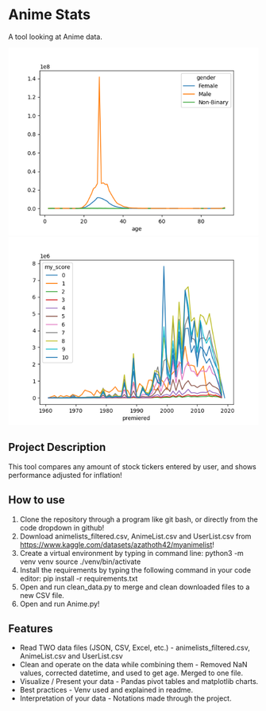 # Anime Stats
A tool looking at Anime data.

![This is an image](/Figure_1.png)
![This is an image](/Figure_2.png)

## Project Description
This tool compares any amount of stock tickers entered by user, and shows performance adjusted for inflation!

## How to use

1. Clone the repository through a program like git bash, or directly from the code dropdown in github!
2. Download animelists_filtered.csv, AnimeList.csv and UserList.csv from https://www.kaggle.com/datasets/azathoth42/myanimelist!
3. Create a virtual environment by typing in command line: 
    python3 -m venv venv
    source ./venv/bin/activate
4. Install the requirements by typing the following command in your code editor: pip install -r requirements.txt
5. Open and run clean_data.py to merge and clean downloaded files to a new CSV file.
6. Open and run Anime.py!

## Features
- Read TWO data files (JSON, CSV, Excel, etc.) - animelists_filtered.csv, AnimeList.csv and UserList.csv
- Clean and operate on the data while combining them - Removed NaN values, corrected datetime, and used to get age. Merged to one file.
- Visualize / Present your data - Pandas pivot tables and matplotlib charts.
- Best practices - Venv used and explained in readme.
- Interpretation of your data - Notations made through the project.
